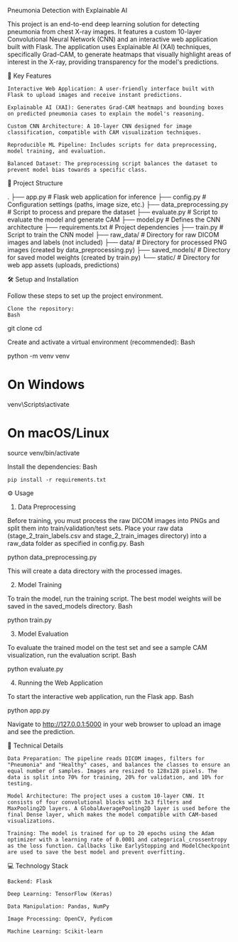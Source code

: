Pneumonia Detection with Explainable AI

This project is an end-to-end deep learning solution for detecting pneumonia from chest X-ray images. It features a custom 10-layer Convolutional Neural Network (CNN) and an interactive web application built with Flask. The application uses Explainable AI (XAI) techniques, specifically Grad-CAM, to generate heatmaps that visually highlight areas of interest in the X-ray, providing transparency for the model's predictions.

🚀 Key Features

    Interactive Web Application: A user-friendly interface built with Flask to upload images and receive instant predictions.

    Explainable AI (XAI): Generates Grad-CAM heatmaps and bounding boxes on predicted pneumonia cases to explain the model's reasoning.

    Custom CNN Architecture: A 10-layer CNN designed for image classification, compatible with CAM visualization techniques.

    Reproducible ML Pipeline: Includes scripts for data preprocessing, model training, and evaluation.

    Balanced Dataset: The preprocessing script balances the dataset to prevent model bias towards a specific class.

📂 Project Structure

.
├── app.py                  # Flask web application for inference
├── config.py               # Configuration settings (paths, image size, etc.)
├── data_preprocessing.py   # Script to process and prepare the dataset
├── evaluate.py             # Script to evaluate the model and generate CAM
├── model.py                # Defines the CNN architecture
├── requirements.txt        # Project dependencies
├── train.py                # Script to train the CNN model
├── raw_data/               # Directory for raw DICOM images and labels (not included)
├── data/                   # Directory for processed PNG images (created by data_preprocessing.py)
├── saved_models/           # Directory for saved model weights (created by train.py)
└── static/                 # Directory for web app assets (uploads, predictions)

🛠️ Setup and Installation

Follow these steps to set up the project environment.

    Clone the repository:
    Bash

git clone <your-repository-url>
cd <repository-folder>

Create and activate a virtual environment (recommended):
Bash

python -m venv venv
# On Windows
venv\Scripts\activate
# On macOS/Linux
source venv/bin/activate

Install the dependencies:
Bash

    pip install -r requirements.txt

⚙️ Usage

1. Data Preprocessing

Before training, you must process the raw DICOM images into PNGs and split them into train/validation/test sets. Place your raw data (stage_2_train_labels.csv and stage_2_train_images directory) into a raw_data folder as specified in config.py.
Bash

python data_preprocessing.py

This will create a data directory with the processed images.

2. Model Training

To train the model, run the training script. The best model weights will be saved in the saved_models directory.
Bash

python train.py

3. Model Evaluation

To evaluate the trained model on the test set and see a sample CAM visualization, run the evaluation script.
Bash

python evaluate.py

4. Running the Web Application

To start the interactive web application, run the Flask app.
Bash

python app.py

Navigate to http://127.0.0.1:5000 in your web browser to upload an image and see the prediction.

🧠 Technical Details

    Data Preparation: The pipeline reads DICOM images, filters for "Pneumonia" and "Healthy" cases, and balances the classes to ensure an equal number of samples. Images are resized to 128x128 pixels. The data is split into 70% for training, 20% for validation, and 10% for testing.

    Model Architecture: The project uses a custom 10-layer CNN. It consists of four convolutional blocks with 3x3 filters and MaxPooling2D layers. A GlobalAveragePooling2D layer is used before the final Dense layer, which makes the model compatible with CAM-based visualizations.

    Training: The model is trained for up to 20 epochs using the Adam optimizer with a learning rate of 0.0001 and categorical_crossentropy as the loss function. Callbacks like EarlyStopping and ModelCheckpoint are used to save the best model and prevent overfitting.

💻 Technology Stack

    Backend: Flask

    Deep Learning: TensorFlow (Keras)

    Data Manipulation: Pandas, NumPy

    Image Processing: OpenCV, Pydicom

    Machine Learning: Scikit-learn
